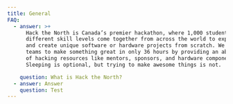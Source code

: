 ```yaml
---
title: General
FAQ:
  - answer: >+
      Hack the North is Canada’s premier hackathon, where 1,000 students of
      different skill levels come together from across the world to experiment
      and create unique software or hardware projects from scratch. We enable
      teams to make something great in only 36 hours by providing an abundance
      of hacking resources like mentors, sponsors, and hardware components.
      Sleeping is optional, but trying to make awesome things is not.

    question: What is Hack the North?
  - answer: Answer
    question: Test
---
```


